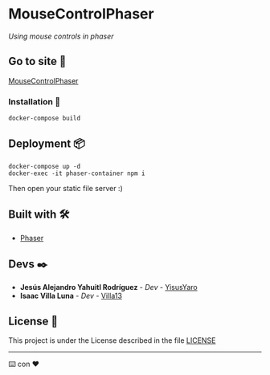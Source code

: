 # MouseControlPhaser

_Using mouse controls in phaser_

## Go to site 🚀

[MouseControlPhaser](https://practica04.isaacvilla.repl.co/)

### Installation 🔧

```
docker-compose build
```

## Deployment 📦

```
docker-compose up -d
docker-exec -it phaser-container npm i
```

Then open your static file server :)



## Built with 🛠️

* [Phaser](https://phaser.io/) 


## Devs ✒️

* **Jesús Alejandro Yahuitl Rodríguez** - *Dev* - [YisusYaro](https://github.com/YisusYaro/)
* **Isaac Villa Luna** - *Dev* - [Villa13](https://github.com/Villa13/)


## License 📄

This project is under the License described in the file [LICENSE](LICENSE)

---
⌨️ con ❤️
